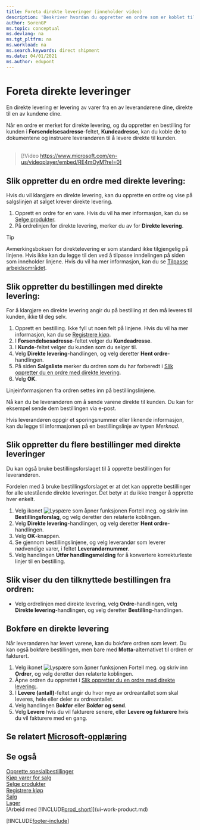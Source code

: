 ```yaml
---
title: Foreta direkte leveringer (inneholder video)
description: 'Beskriver hvordan du oppretter en ordre som er koblet til en bestilling, for å sikre levering direkte fra leverandøren til kunden.'
author: SorenGP
ms.topic: conceptual
ms.devlang: na
ms.tgt_pltfrm: na
ms.workload: na
ms.search.keywords: direct shipment
ms.date: 04/01/2021
ms.author: edupont
---
```

# <a name="make-drop-shipments"></a><a name="make-drop-shipments"></a><a name="make-drop-shipments"></a>Foreta direkte leveringer

En direkte levering er levering av varer fra en av leverandørene dine, direkte til en av kundene dine.

Når en ordre er merket for direkte levering, og du oppretter en bestilling for kunden i **Forsendelsesadresse**-feltet, **Kundeadresse**, kan du koble de to dokumentene og instruere leverandøren til å levere direkte til kunden.
<br><br>  
  
> [!Video https://www.microsoft.com/en-us/videoplayer/embed/RE4mOyM?rel=0]

## <a name="to-create-a-sales-order-for-drop-shipment"></a><a name="to-create-a-sales-order-for-drop-shipment"></a><a name="to-create-a-sales-order-for-drop-shipment"></a>Slik oppretter du en ordre med direkte levering:

Hvis du vil klargjøre en direkte levering, kan du opprette en ordre og vise på salgslinjen at salget krever direkte levering.

1. Opprett en ordre for en vare. Hvis du vil ha mer informasjon, kan du se [Selge produkter](sales-how-sell-products.md).
2. På ordrelinjen for direkte levering, merker du av for **Direkte levering**. 

> [!TIP]
> Avmerkingsboksen for direktelevering er som standard ikke tilgjengelig på linjene. Hvis ikke kan du legge til den ved å tilpasse inndelingen på siden som inneholder linjene. Hvis du vil ha mer informasjon, kan du se [Tilpasse arbeidsområdet](ui-personalization-user.md).

## <a name="to-create-the-purchase-order-for-drop-shipment"></a><a name="to-create-the-purchase-order-for-drop-shipment"></a><a name="to-create-the-purchase-order-for-drop-shipment"></a>Slik oppretter du bestillingen med direkte levering:

For å klargjøre en direkte levering angir du på bestilling at den må leveres til kunden, ikke til deg selv.

1. Opprett en bestilling. Ikke fyll ut noen felt på linjene. Hvis du vil ha mer informasjon, kan du se [Registrere kjøp](purchasing-how-record-purchases.md).
2. I **Forsendelsesadresse**-feltet velger du **Kundeadresse**.
3. I **Kunde**-feltet velger du kunden som du selger til.
4. Velg **Direkte levering**-handlingen, og velg deretter **Hent ordre**-handlingen.
5. På siden **Salgsliste** merker du ordren som du har forberedt i [Slik oppretter du en ordre med direkte levering](#to-create-a-sales-order-for-drop-shipment).
6. Velg **OK**.

Linjeinformasjonen fra ordren settes inn på bestillingslinjene.

Nå kan du be leverandøren om å sende varene direkte til kunden. Du kan for eksempel sende dem bestillingen via e-post. 

Hvis leverandøren oppgir et sporingsnummer eller liknende informasjon, kan du legge til informasjonen på en bestillingslinje av typen *Merknad*.  

## <a name="to-create-multiple-purchase-orders-for-drop-shipments"></a><a name="to-create-multiple-purchase-orders-for-drop-shipments"></a><a name="to-create-multiple-purchase-orders-for-drop-shipments"></a>Slik oppretter du flere bestillinger med direkte leveringer

Du kan også bruke bestillingsforslaget til å opprette bestillingen for leverandøren. 

Fordelen med å bruke bestillingsforslaget er at det kan opprette bestillinger for alle utestående direkte leveringer. Det betyr at du ikke trenger å opprette hver enkelt.

1. Velg ikonet ![Lyspære som åpner funksjonen Fortell meg.](media/ui-search/search_small.png "Fortell hva du vil gjøre") og skriv inn **Bestillingsforslag**, og velg deretter den relaterte koblingen.
2. Velg **Direkte levering**-handlingen, og velg deretter **Hent ordre**-handlingen.
3. Velg **OK**-knappen.
4. Se gjennom bestillingslinjene, og velg leverandør som leverer nødvendige varer, i feltet **Leverandørnummer**. 
5. Velg handlingen **Utfør handlingsmelding** for å konvertere korrekturleste linjer til en bestilling.

## <a name="to-view-the-linked-purchase-order-from-the-sales-order"></a><a name="to-view-the-linked-purchase-order-from-the-sales-order"></a><a name="to-view-the-linked-purchase-order-from-the-sales-order"></a>Slik viser du den tilknyttede bestillingen fra ordren:

* Velg ordrelinjen med direkte levering, velg **Ordre**-handlingen, velg **Direkte levering**-handlingen, og velg deretter **Bestilling**-handlingen.

## <a name="to-post-a-drop-shipment"></a><a name="to-post-a-drop-shipment"></a><a name="to-post-a-drop-shipment"></a>Bokføre en direkte levering

Når leverandøren har levert varene, kan du bokføre ordren som levert. Du kan også bokføre bestillingen, men bare med **Motta**-alternativet til ordren er fakturert.

1. Velg ikonet ![Lyspære som åpner funksjonen Fortell meg.](media/ui-search/search_small.png "Fortell hva du vil gjøre") og skriv inn **Ordrer**, og velg deretter den relaterte koblingen.
2. Åpne ordren du opprettet i [Slik oppretter du en ordre med direkte levering:](#to-create-a-sales-order-for-drop-shipment).
3. I **Levere (antall)**-feltet angir du hvor mye av ordreantallet som skal leveres, hele eller deler av ordreantallet.
4. Velg handlingen **Bokfør** eller **Bokfør og send**.
5. Velg **Levere** hvis du vil fakturere senere, eller **Levere og fakturere** hvis du vil fakturere med en gang.

## <a name="see-related-microsoft-training"></a><a name="see-related-microsoft-training"></a><a name="see-related-microsoft-training"></a>Se relatert [Microsoft-opplæring](/training/modules/create-sales-documents-dynamics-365-business-central/)

## <a name="see-also"></a><a name="see-also"></a><a name="see-also"></a>Se også

[Opprette spesialbestillinger](sales-how-to-create-special-orders.md)  
[Kjøp varer for salg](purchasing-how-purchase-products-sale.md)  
[Selge produkter](sales-how-sell-products.md)  
[Registrere kjøp](purchasing-how-record-purchases.md)  
[Salg](sales-manage-sales.md)  
[Lager](inventory-manage-inventory.md)  
[Arbeid med [!INCLUDE[prod_short](includes/prod_short.md)]](ui-work-product.md)


[!INCLUDE[footer-include](includes/footer-banner.md)]
